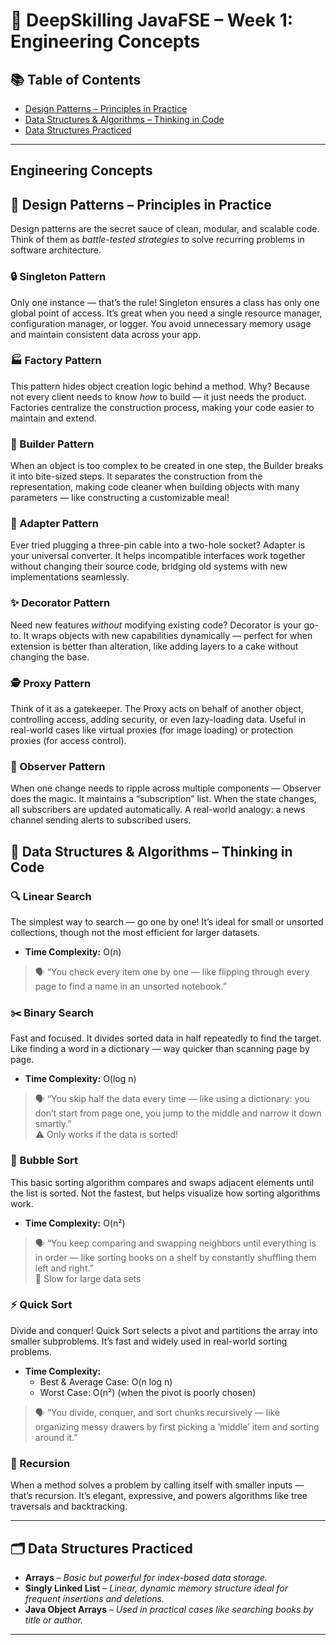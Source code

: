 # 🌱 DeepSkilling JavaFSE – Week 1: Engineering Concepts

## 📚 Table of Contents

- [Design Patterns – Principles in Practice](#-design-patterns--principles-in-practice)
- [Data Structures & Algorithms – Thinking in Code](#-data-structures--algorithms--thinking-in-code)
- [Data Structures Practiced](#-data-structures-practiced)


---
## Engineering Concepts

## 🎯 Design Patterns – Principles in Practice

Design patterns are the secret sauce of clean, modular, and scalable code. Think of them as *battle-tested strategies* to solve recurring problems in software architecture.

### 🔒 Singleton Pattern
Only one instance — that’s the rule! Singleton ensures a class has only one global point of access. It’s great when you need a single resource manager, configuration manager, or logger. You avoid unnecessary memory usage and maintain consistent data across your app.

### 🏭 Factory Pattern
This pattern hides object creation logic behind a method. Why? Because not every client needs to know *how* to build — it just needs the product. Factories centralize the construction process, making your code easier to maintain and extend.

### 🧱 Builder Pattern
When an object is too complex to be created in one step, the Builder breaks it into bite-sized steps. It separates the construction from the representation, making code cleaner when building objects with many parameters — like constructing a customizable meal!

### 🔌 Adapter Pattern
Ever tried plugging a three-pin cable into a two-hole socket? Adapter is your universal converter. It helps incompatible interfaces work together without changing their source code, bridging old systems with new implementations seamlessly.

### ✨ Decorator Pattern
Need new features *without* modifying existing code? Decorator is your go-to. It wraps objects with new capabilities dynamically — perfect for when extension is better than alteration, like adding layers to a cake without changing the base.

### 🕵️ Proxy Pattern
Think of it as a gatekeeper. The Proxy acts on behalf of another object, controlling access, adding security, or even lazy-loading data. Useful in real-world cases like virtual proxies (for image loading) or protection proxies (for access control).

### 📢 Observer Pattern
When one change needs to ripple across multiple components — Observer does the magic. It maintains a “subscription” list. When the state changes, all subscribers are updated automatically. A real-world analogy: a news channel sending alerts to subscribed users.


## 🧮 Data Structures & Algorithms – Thinking in Code

### 🔍 Linear Search
The simplest way to search — go one by one! It’s ideal for small or unsorted collections, though not the most efficient for larger datasets.

- **Time Complexity:** O(n)  
> 🗣️ “You check every item one by one — like flipping through every page to find a name in an unsorted notebook.”

### ✂️ Binary Search
Fast and focused. It divides sorted data in half repeatedly to find the target. Like finding a word in a dictionary — way quicker than scanning page by page.

- **Time Complexity:** O(log n)  
> 🗣️ “You skip half the data every time — like using a dictionary: you don’t start from page one, you jump to the middle and narrow it down smartly.”  
⚠️ Only works if the data is sorted!

### 🫧 Bubble Sort
This basic sorting algorithm compares and swaps adjacent elements until the list is sorted. Not the fastest, but helps visualize how sorting algorithms work.

- **Time Complexity:** O(n²)  
> 🗣️ “You keep comparing and swapping neighbors until everything is in order — like sorting books on a shelf by constantly shuffling them left and right.”  
🐌 Slow for large data sets

### ⚡ Quick Sort
Divide and conquer! Quick Sort selects a pivot and partitions the array into smaller subproblems. It’s fast and widely used in real-world sorting problems.

- **Time Complexity:**  
  - Best & Average Case: O(n log n)  
  - Worst Case: O(n²) (when the pivot is poorly chosen)  
> 🗣️ “You divide, conquer, and sort chunks recursively — like organizing messy drawers by first picking a ‘middle’ item and sorting around it.”

### 🔁 Recursion
When a method solves a problem by calling itself with smaller inputs — that’s recursion. It’s elegant, expressive, and powers algorithms like tree traversals and backtracking.

---

## 🗂️ Data Structures Practiced

- **Arrays** – *Basic but powerful for index-based data storage.*
- **Singly Linked List** – *Linear, dynamic memory structure ideal for frequent insertions and deletions.*
- **Java Object Arrays** – *Used in practical cases like searching books by title or author.*

---
